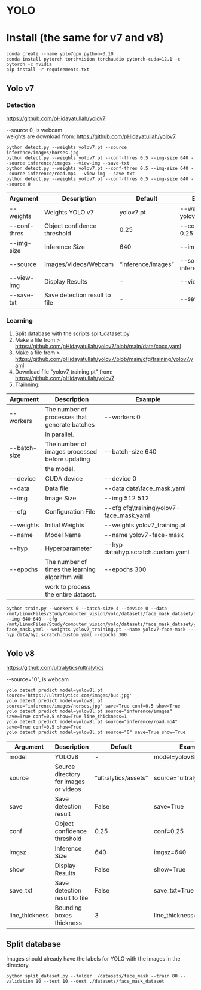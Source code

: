 # YOLO

# Install (the same for v7 and v8)

```
conda create --name yolo7gpu python=3.10
conda install pytorch torchvision torchaudio pytorch-cuda=12.1 -c pytorch -c nvidia
pip install -r requirements.txt
```

## Yolo v7

### Detection

https://github.com/pHidayatullah/yolov7

--source 0, is webcam  
weights are download from: https://github.com/pHidayatullah/yolov7
```
python detect.py --weights yolov7.pt --source inference/images/horses.jpg
python detect.py --weights yolov7.pt --conf-thres 0.5 --img-size 640 --source inference/images --view-img --save-txt
python detect.py --weights yolov7.pt --conf-thres 0.5 --img-size 640 --source inference/road.mp4 --view-img --save-txt
python detect.py --weights yolov7.pt --conf-thres 0.5 --img-size 640 --source 0
```

| Argument     | Description                   | Default           | Example                 |
|--------------|-------------------------------|-------------------|-------------------------|
| --weights    | Weights YOLO v7               | yolov7.pt         | --weights yolov7.pt    |
| --conf-thres | Object confidence threshold   | 0.25              | --conf-thres 0.25       |
| --img-size   | Inference Size                | 640               | --img-size 640          |
| --source     | Images/Videos/Webcam          | “inference/images” | --source inference/images |
| --view-img   | Display Results               | -                 | --view-img              |
| --save-txt   | Save detection result to file | -                 | --save-txt              |

### Learning

1. Split database with the scripts split_dataset.py
2. Make a file from > https://github.com/pHidayatullah/yolov7/blob/main/data/coco.yaml
3. Make a file from > https://github.com/pHidayatullah/yolov7/blob/main/cfg/training/yolov7.yaml
4. Download file "yolov7_training.pt" from: https://github.com/pHidayatullah/yolov7
5. Trainning:

| Argument       | Description                                     | Example                            |
|----------------|-------------------------------------------------|------------------------------------|
| --workers      | The number of processes that generate batches   | --workers 0                        |
|                | in parallel.                                    |                                    |
| --batch-size   | The number of images processed before updating  | --batch-size 640                  |
|                | the model.                                      |                                    |
| --device       | CUDA device                                     | --device 0                         |
| --data         | Data file                                       | --data data\face_mask.yaml        |
| --img          | Image Size                                      | --img 512 512                     |
| --cfg          | Configuration File                              | --cfg cfg\training\yolov7-face_mask.yaml |
| --weights      | Initial Weights                                 | --weights yolov7_training.pt      |
| --name         | Model Name                                      | --name yolov7-face-mask           |
| --hyp          | Hyperparameter                                  | --hyp data\hyp.scratch.custom.yaml |
| --epochs       | The number of times the learning algorithm will| --epochs 300                      |
|                | work to process the entire dataset.            |                                    |


```
python train.py --workers 0 --batch-size 4 --device 0 --data /mnt/LinuxFiles/Study/computer_vision/yolo/datasets/face_mask_dataset/face_mask.yaml --img 640 640 --cfg /mnt/LinuxFiles/Study/computer_vision/yolo/datasets/face_mask_dataset/yolov7-face_mask.yaml --weights yolov7_training.pt --name yolov7-face-mask --hyp data/hyp.scratch.custom.yaml --epochs 300
```

## Yolo v8

https://github.com/ultralytics/ultralytics

--source="0", is webcam
```
yolo detect predict model=yolov8l.pt source='https://ultralytics.com/images/bus.jpg'
yolo detect predict model=yolov8l.pt source="inference/images/horses.jpg" save=True conf=0.5 show=True
yolo detect predict model=yolov8l.pt source="inference/images" save=True conf=0.5 show=True line_thickness=1
yolo detect predict model=yolov8l.pt source="inference/road.mp4" save=True conf=0.5 show=True
yolo detect predict model=yolov8l.pt source="0" save=True show=True
```

| Argument         | Description                     | Default                | Example                    |
|------------------|---------------------------------|------------------------|----------------------------|
| model            | YOLOv8                          | -                      | model=yolov8l.pt          |
| source           | Source directory for images or videos | “ultralytics/assets” | source=“ultralytics/assets” |
| save             | Save detection result           | False                  | save=True                  |
| conf             | Object confidence threshold     | 0.25                   | conf=0.25                  |
| imgsz            | Inference Size                  | 640                    | imgsz=640                  |
| show             | Display Results                 | False                  | show=True                  |
| save_txt         | Save detection result to file   | False                  | save_txt=True              |
| line_thickness   | Bounding boxes thickness        | 3                      | line_thickness=3           |

## Split database

Images should already have the labels for YOLO with the images in the directory.
```
python split_dataset.py --folder ./datasets/face_mask --train 80 --validation 10 --test 10 --dest ./datasets/face_mask_dataset
```


